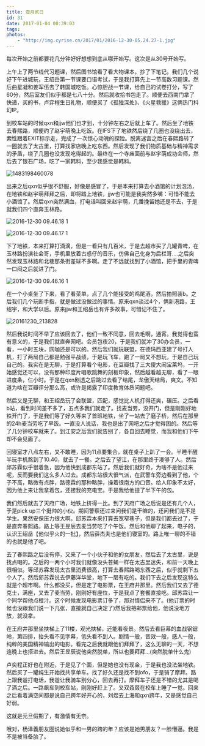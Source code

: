 ```yaml
---
title: 壹月贰日
id: 31
date: 2017-01-04 00:39:03
tags:
photos:
    - "http://img.cyrise.cn/2017/01/2016-12-30-05.24.27-1.jpg"
---
```


每次开始之前都要花几分钟好好想想到底从哪开始写。这次是从30号开始写。

上午上了两节线代习题课，然后图书馆看了看大物课本，抄了下笔记。我们几个说好下午进城玩，王绍岳第一节课要口语考试，于是我打算先上一节高数习题课。然后曲星凝和姜军伍去了韩国城吃饭。心惊胆战一节课，给自己的试卷打分，写了60分，然后室友们似乎都是七八十分。然后就收拾书包走了。顺便去西南门拿了快递，买的书，卢弈程生日礼物，顺便买了《孤独深处》、《火星救援》这俩热门科幻IP。


到校车站的时候qxn和jjw他们也才到，十分钟左右之后就上车了。然后坐了地铁去春熙路，顺便约了赵宇萌晚上吃饭。在IFS下了地铁然后绕了几圈也没绕出去，索性跟着EXIT标示走，完成了一次惊心动魄的探险。脱离迷宫之后在春熙路转了一圈就去了太古里，打算找家店晚上吃东西。然后发现了我们物质基础与精神需求的矛盾，绕了几圈也没发现吃得起的。最终在一个寺庙面前与赵宇萌成功会师，然后去了银石广场，吃了一家韩料，至少我感觉是韩料。

![1483198460078](http://img.cyrise.cn/2017/01/1483198460078.jpeg)

出来之后qxn似乎很不舒服，好像是感冒了，于是本来打算去小酒馆的计划泡汤，在地铁和赵宇萌拜拜之后，即将踏上地铁，jjw也可能是我突然多嘴：可惜不能去小酒馆了。然后qxn突然满血，打电话叫回来赵宇萌，几番挽留她还是不去，于是就我们四个直奔玉林路。

![2016-12-30 09.46.18 1](http://img.cyrise.cn/2017/01/2016-12-30-09.46.18-1.jpg)

![2016-12-30 09.46.17 1](http://img.cyrise.cn/2017/01/2016-12-30-09.46.17-1.jpg)

下了地铁，本来打算打滴滴，但是一看只有几百米，于是去超市买了几罐青啤，在玉林路扮演社会哥，手机里放着古惑仔的音乐，仿佛自己化身为后栏哥....之后突然发现玉林路和北巷那条街差球不多啊。走了不远就找到了小酒馆，把手里的青啤一口闷之后就进了门。

![2016-12-30 09.46.16 1](http://img.cyrise.cn/2017/01/2016-12-30-09.46.16-1.jpg)

在一个小桌坐了下来，看了看菜单，点了几个能接受的鸡尾酒，然后拍照装b。之后我们几个玩断手指，就是做过没做过的事情。原来qxn谈过4个，俩新港路，王绍宇，和大学以后。原来jjw和王绍岳也有许多故事，可惜记不住了。

![20161230_213828](http://img.cyrise.cn/2017/01/20161230_213828.jpg)

然后我说时间不早了应该回去了，他们一致不同意，回去毛啊，通宵。我觉得也蛮有意义的，于是我们就直奔网吧。会员包夜20，于是我们就冲了30办会员，一看，一小时五块，网咖还是可以的。然后我们就玩联盟，在德玛西亚建了号打人机，打了两局自己都是勉强平战绩，于是玩飞车，跑了一局又不想玩，于是自己玩自己的。我实在是无聊，于是打算看个电影，在豆瓣找了三大傻大闹宝莱坞，一开始感觉还可以，没有那种印度片唱歌跳舞的刻板印象，然后越看越无聊，看了一眼进度条，仨小时。于是在qxn剧透之后跳过去看了结尾，龙傲天结局，爽文。不知道为啥在豆瓣评分那么高，或许是揭露了印度教育体质问题吧。


然后又是无聊，和王绍岳玩了会联盟，匹配，感觉比人机打得还爽，碾压。之后看b站，看到时间差不多了，五点多我们就走了。找麦当劳，没开门，但是刚刚好地铁开门了，于是我们等了好久等来了首班地铁，坐了一站去了磨子桥，然后在那里的24h麦当劳吃了早饭。一直没人说话，我也是出了网吧之后才觉得困的。然后等了几分钟校车就来了。到江安之后我们就告别了，各自回去睡觉，而我和他们下午却不会见面了。

回寝室才八点左右，又不敢睡，因为11点要集合，就在桌子上趴了一会。半睡半醒半玩手机熬到了10.40，就去了一餐。之后去了望江，在那里终于凑够了人。然后邱苏霖似乎很着急，因为他快到成都东站了。然后我们就好奇，为啥不是他过来呢，反而要我们这么多人过去。成都东站很大很气派，在武警车旁边看到了他，个子不高，略微有点胖，路德霖的那种略胖，操着很南方的口音。给人印象不太好，因为他上来让我拿着包，还接我的充电宝。于是我给他提了半下午的包。

我们然后就去了天府广场，地铁上挤得一比。到了天府广场之后说是还有几个人，于是pick up三个挺帅的小伙。期间警察还过来问我们是干嘛的，还问我们是不是学生。果然安保压力很大啊。邱苏霖本来打算去宽窄巷子，但是我们都去过了，于是直奔春熙路。路上等王昱辰去麦当劳吃了个午饭。然后和他聊了起来，电子的，认识王绍岳【他似乎火的一批】，然后薛杰夫也是他们寝室的。路上唯一聊的不错的也就是他了吧。

去了春熙路之后没有停，又来了一个小伙子和他的女朋友，然后去了太古里，说是找点喝的。之后的一两个小时我们就像没头苍蝇一样在太古里迷失，和前一天晚上很相似。等邱苏霖发现太古里消费很高，打算去春熙路喝东西之后，似乎就剩下五个人了。然后邱苏霖说去伊藤洋华堂，地下一层有吃的。我们下去之后发现这特么就是个超市啊。什么都没买，但是定了电影票，在王府井那里。然后我们又去了德克士，满座，又去了麦当劳，刚刚好有座位，于是我点了套餐直接吃。邱苏霖让一个同学帮他点橙汁。这个时候发现电影票订多了，那对情侣来不了。(他订票的时候也没跟我们说一下几张，直接就自己决定了)然后我把邮票给他，他说没地方放，就没拿。

在王府井那里坐扶梯上了11楼，观光扶梯，还能看夜景。然后去看巨幕的血战钢锯岭，第四排，抬头看不见字幕，低头看不到人。剧情一般，音效一般，感人一般，纯粹的美国精神输出的电影。看完之后我就跟他们拜拜了，这么无聊的一天，不想连晚上也搭进去。然后王昱辰说他突然脱单，所以也要拜拜...(突然脱单什么鬼)

卢奕程正好也在附近，于是见了个面，但是她也没有现金，于是我也没法坐地铁。然后买了一罐纯生开始找共享单车。找了好久还是找不到ofo，于是骑了摩拜。路上跟我爸打电话，我爸让我骑车别分心，回去再打。摩拜车子还是不错的尤其是喝了酒之后。一路飙车到校车站，刚刚好赶上了。又双叒叕在校车上睡了一觉。回来之后看着满空间都是说自己跨年好开心的，刘煜去上海和qxn跨年，又是感觉自己好弱。

这就是元旦假期了，有激情有无奈。

哦对，杨泽義朋友圈说她似乎和一男的跨的年？应该是她男朋友？一脸懵逼。我是不是被当备胎了。